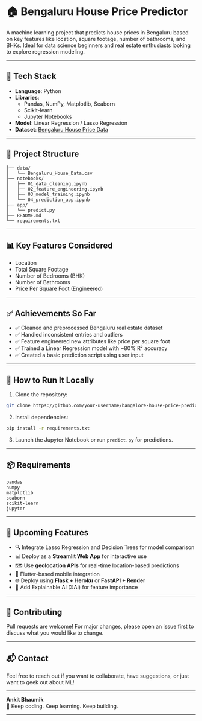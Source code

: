 # 🏠 Bengaluru House Price Predictor

A machine learning project that predicts house prices in Bengaluru based on key features like location, square footage, number of bathrooms, and BHKs. Ideal for data science beginners and real estate enthusiasts looking to explore regression modeling.

---

## 🔧 Tech Stack

- **Language**: Python
- **Libraries**:
  - Pandas, NumPy, Matplotlib, Seaborn
  - Scikit-learn
  - Jupyter Notebooks
- **Model**: Linear Regression / Lasso Regression
- **Dataset**: [Bengaluru House Price Data](https://www.kaggle.com/datasets/amitabhajoy/bengaluru-house-price-data)

---

## 📁 Project Structure

```
├── data/
│   └── Bengaluru_House_Data.csv
├── notebooks/
│   ├── 01_data_cleaning.ipynb
│   ├── 02_feature_engineering.ipynb
│   ├── 03_model_training.ipynb
│   └── 04_prediction_app.ipynb
├── app/
│   └── predict.py
├── README.md
└── requirements.txt
```

---

## 📊 Key Features Considered

- Location
- Total Square Footage
- Number of Bedrooms (BHK)
- Number of Bathrooms
- Price Per Square Foot (Engineered)

---

## ✅ Achievements So Far

- ✅ Cleaned and preprocessed Bengaluru real estate dataset
- ✅ Handled inconsistent entries and outliers
- ✅ Feature engineered new attributes like price per square foot
- ✅ Trained a Linear Regression model with \~80% R² accuracy
- ✅ Created a basic prediction script using user input

---

## 🚀 How to Run It Locally

1. Clone the repository:

```bash
git clone https://github.com/your-username/bangalore-house-price-predictor.git
```

2. Install dependencies:

```bash
pip install -r requirements.txt
```

3. Launch the Jupyter Notebook or run `predict.py` for predictions.

---

## 📦 Requirements

```
pandas
numpy
matplotlib
seaborn
scikit-learn
jupyter
```

---

## 📌 Upcoming Features

- 🔍 Integrate Lasso Regression and Decision Trees for model comparison
- 📊 Deploy as a **Streamlit Web App** for interactive use
- 🗺️ Use **geolocation APIs** for real-time location-based predictions
- 📱 Flutter-based mobile integration
- 🌐 Deploy using **Flask + Heroku** or **FastAPI + Render**
- 🧠 Add Explainable AI (XAI) for feature importance

---

## 🤝 Contributing

Pull requests are welcome! For major changes, please open an issue first to discuss what you would like to change.

---

## 📬 Contact

Feel free to reach out if you want to collaborate, have suggestions, or just want to geek out about ML!

---

**Ankit Bhaumik**\
🚀 Keep coding. Keep learning. Keep building.

---


